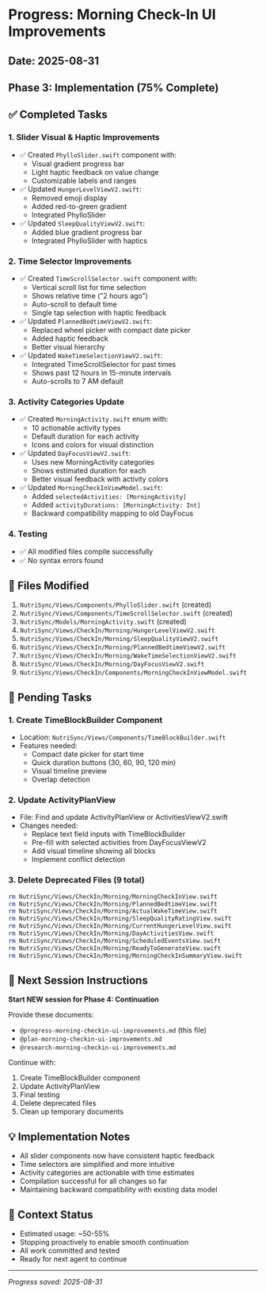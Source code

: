 # Progress: Morning Check-In UI Improvements
## Date: 2025-08-31
## Phase 3: Implementation (75% Complete)

## ✅ Completed Tasks

### 1. Slider Visual & Haptic Improvements
- ✅ Created `PhylloSlider.swift` component with:
  - Visual gradient progress bar
  - Light haptic feedback on value change
  - Customizable labels and ranges
- ✅ Updated `HungerLevelViewV2.swift`:
  - Removed emoji display
  - Added red-to-green gradient
  - Integrated PhylloSlider
- ✅ Updated `SleepQualityViewV2.swift`:
  - Added blue gradient progress bar
  - Integrated PhylloSlider with haptics

### 2. Time Selector Improvements
- ✅ Created `TimeScrollSelector.swift` component with:
  - Vertical scroll list for time selection
  - Shows relative time ("2 hours ago")
  - Auto-scroll to default time
  - Single tap selection with haptic feedback
- ✅ Updated `PlannedBedtimeViewV2.swift`:
  - Replaced wheel picker with compact date picker
  - Added haptic feedback
  - Better visual hierarchy
- ✅ Updated `WakeTimeSelectionViewV2.swift`:
  - Integrated TimeScrollSelector for past times
  - Shows past 12 hours in 15-minute intervals
  - Auto-scrolls to 7 AM default

### 3. Activity Categories Update
- ✅ Created `MorningActivity.swift` enum with:
  - 10 actionable activity types
  - Default duration for each activity
  - Icons and colors for visual distinction
- ✅ Updated `DayFocusViewV2.swift`:
  - Uses new MorningActivity categories
  - Shows estimated duration for each
  - Better visual feedback with activity colors
- ✅ Updated `MorningCheckInViewModel.swift`:
  - Added `selectedActivities: [MorningActivity]`
  - Added `activityDurations: [MorningActivity: Int]`
  - Backward compatibility mapping to old DayFocus

### 4. Testing
- ✅ All modified files compile successfully
- ✅ No syntax errors found

## 📝 Files Modified
1. `NutriSync/Views/Components/PhylloSlider.swift` (created)
2. `NutriSync/Views/Components/TimeScrollSelector.swift` (created)
3. `NutriSync/Models/MorningActivity.swift` (created)
4. `NutriSync/Views/CheckIn/Morning/HungerLevelViewV2.swift`
5. `NutriSync/Views/CheckIn/Morning/SleepQualityViewV2.swift`
6. `NutriSync/Views/CheckIn/Morning/PlannedBedtimeViewV2.swift`
7. `NutriSync/Views/CheckIn/Morning/WakeTimeSelectionViewV2.swift`
8. `NutriSync/Views/CheckIn/Morning/DayFocusViewV2.swift`
9. `NutriSync/Views/CheckIn/Components/MorningCheckInViewModel.swift`

## 🔄 Pending Tasks

### 1. Create TimeBlockBuilder Component
- Location: `NutriSync/Views/Components/TimeBlockBuilder.swift`
- Features needed:
  - Compact date picker for start time
  - Quick duration buttons (30, 60, 90, 120 min)
  - Visual timeline preview
  - Overlap detection

### 2. Update ActivityPlanView
- File: Find and update ActivityPlanView or ActivitiesViewV2.swift
- Changes needed:
  - Replace text field inputs with TimeBlockBuilder
  - Pre-fill with selected activities from DayFocusViewV2
  - Add visual timeline showing all blocks
  - Implement conflict detection

### 3. Delete Deprecated Files (9 total)
```bash
rm NutriSync/Views/CheckIn/Morning/MorningCheckInView.swift
rm NutriSync/Views/CheckIn/Morning/PlannedBedtimeView.swift
rm NutriSync/Views/CheckIn/Morning/ActualWakeTimeView.swift
rm NutriSync/Views/CheckIn/Morning/SleepQualityRatingView.swift
rm NutriSync/Views/CheckIn/Morning/CurrentHungerLevelView.swift
rm NutriSync/Views/CheckIn/Morning/DayActivitiesView.swift
rm NutriSync/Views/CheckIn/Morning/ScheduledEventsView.swift
rm NutriSync/Views/CheckIn/Morning/ReadyToGenerateView.swift
rm NutriSync/Views/CheckIn/Morning/MorningCheckInSummaryView.swift
```

## 🎯 Next Session Instructions

**Start NEW session for Phase 4: Continuation**

Provide these documents:
- `@progress-morning-checkin-ui-improvements.md` (this file)
- `@plan-morning-checkin-ui-improvements.md`
- `@research-morning-checkin-ui-improvements.md`

Continue with:
1. Create TimeBlockBuilder component
2. Update ActivityPlanView
3. Final testing
4. Delete deprecated files
5. Clean up temporary documents

## 💡 Implementation Notes

- All slider components now have consistent haptic feedback
- Time selectors are simplified and more intuitive
- Activity categories are actionable with time estimates
- Compilation successful for all changes so far
- Maintaining backward compatibility with existing data model

## 🚨 Context Status
- Estimated usage: ~50-55%
- Stopping proactively to enable smooth continuation
- All work committed and tested
- Ready for next agent to continue

---
*Progress saved: 2025-08-31*